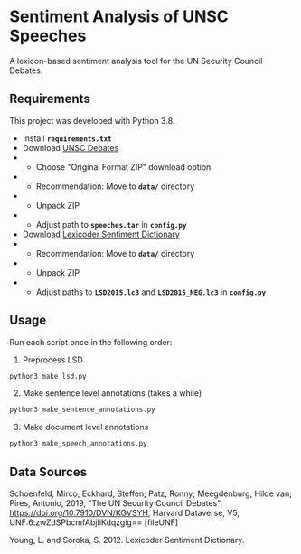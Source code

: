 # Sentiment Analysis of UNSC Speeches

A lexicon-based sentiment analysis tool for the UN Security Council Debates.  

## Requirements
This project was developed with Python 3.8.

* Install **`requirements.txt`**
* Download [UNSC Debates](https://dataverse.harvard.edu/dataset.xhtml?persistentId=doi:10.7910/DVN/KGVSYH)
* * Choose "Original Format ZIP" download option
* * Recommendation: Move to **`data/`** directory
* * Unpack ZIP
* * Adjust path to **`speeches.tar`** in **`config.py`**
* Download [Lexicoder Sentiment Dictionary](http://www.snsoroka.com/data-lexicoder/)
* * Recommendation: Move to **`data/`** directory
* * Unpack ZIP
* * Adjust paths to **`LSD2015.lc3`** and **`LSD2015_NEG.lc3`** in **`config.py`**

## Usage
Run each script once in the following order: 
1. Preprocess LSD
```bash
python3 make_lsd.py
```  
2. Make sentence level annotations (takes a while)
```bash
python3 make_sentence_annotations.py
```  
3. Make document level annotations
```bash
python3 make_speech_annotations.py
```  

## Data Sources
Schoenfeld, Mirco; Eckhard, Steffen; Patz, Ronny; Meegdenburg, Hilde van; Pires, Antonio, 2019, "The UN Security Council Debates", https://doi.org/10.7910/DVN/KGVSYH, Harvard Dataverse, V5, UNF:6:zwZdSPbcmfAbjIiKdqzgig== [fileUNF]

Young, L. and Soroka, S. 2012. Lexicoder Sentiment Dictionary.
